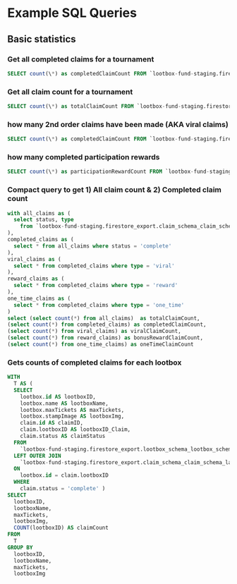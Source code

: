 # Example SQL Queries

## Basic statistics

### Get all completed claims for a tournament

```sql
SELECT count(\*) as completedClaimCount FROM `lootbox-fund-staging.firestore_export.claim_schema_claim_schema_latest` WHERE tournamentId = 'AIAHWvJhavPDQP2WqAt1' and status = 'complete'
```

### Get all claim count for a tournament

```sql
SELECT count(\*) as totalClaimCount FROM `lootbox-fund-staging.firestore_export.claim_schema_claim_schema_latest` WHERE tournamentId = 'AIAHWvJhavPDQP2WqAt1'
```

### how many 2nd order claims have been made (AKA viral claims)

```sql
SELECT count(\*) as completedClaimCount FROM `lootbox-fund-staging.firestore_export.claim_schema_claim_schema_latest` WHERE tournamentId = 'AIAHWvJhavPDQP2WqAt1' and status = 'complete' and type = 'reward'
```

### how many completed participation rewards

```sql
SELECT count(\*) as participationRewardCount FROM `lootbox-fund-staging.firestore_export.claim_schema_claim_schema_latest` WHERE tournamentId = 'AIAHWvJhavPDQP2WqAt1' and status = 'complete' and type = 'one_time'
```

### Compact query to get 1) All claim count & 2) Completed claim count

```sql
with all_claims as (
  select status, type
    from `lootbox-fund-staging.firestore_export.claim_schema_claim_schema_latest` LIMIT 1000
),
completed_claims as (
  select * from all_claims where status = 'complete'
),
viral_claims as (
  select * from completed_claims where type = 'viral'
),
reward_claims as (
  select * from completed_claims where type = 'reward'
),
one_time_claims as (
  select * from completed_claims where type = 'one_time'
)
select (select count(*) from all_claims)  as totalClaimCount,
(select count(*) from completed_claims) as completedClaimCount,
(select count(*) from viral_claims) as viralClaimCount,
(select count(*) from reward_claims) as bonusRewardClaimCount,
(select count(*) from one_time_claims) as oneTimeClaimCount
```

### Gets counts of completed claims for each lootbox

```sql
WITH
  T AS (
  SELECT
    lootbox.id AS lootboxID,
    lootbox.name AS lootboxName,
    lootbox.maxTickets AS maxTickets,
    lootbox.stampImage AS lootboxImg,
    claim.id AS claimID,
    claim.lootboxID AS lootboxID_Claim,
    claim.status AS claimStatus
  FROM
    `lootbox-fund-staging.firestore_export.lootbox_schema_lootbox_schema_latest` AS lootbox
  LEFT OUTER JOIN
    `lootbox-fund-staging.firestore_export.claim_schema_claim_schema_latest` AS claim
  ON
    lootbox.id = claim.lootboxID
  WHERE
    claim.status = 'complete' )
SELECT
  lootboxID,
  lootboxName,
  maxTickets,
  lootboxImg,
  COUNT(lootboxID) AS claimCount
FROM
  T
GROUP BY
  lootboxID,
  lootboxName,
  maxTickets,
  lootboxImg
```
